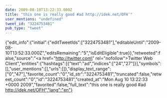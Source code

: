 ```yaml
---
date: 2009-08-10T13:22:33.000Z
title: "this one is really good #ad http://idek.net/OFH″"
user_mentions: "undefined"
tweet_id: "3224753481"
pub_type: "tweet"
---
```

{"edit_info":{"initial":{"editTweetIds":["3224753481"],"editableUntil":"2009-08-10T13:52:33.000Z","editsRemaining":"5","isEditEligible":true}},"retweeted":false,"source":"<a href=\"http://twitter.com\" rel=\"nofollow\">Twitter Web Client</a>","entities":{"hashtags":[{"text":"ad","indices":["24","27"]}],"symbols":[],"user_mentions":[],"urls":[]},"display_text_range":["0","47"],"favorite_count":"0","id_str":"3224753481","truncated":false,"retweet_count":"0","id":"3224753481","created_at":"Mon Aug 10 13:22:33 +0000 2009","favorited":false,"full_text":"this one is really good #ad http://idek.net/OFH","lang":"en"}
